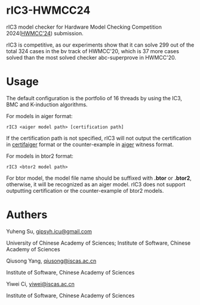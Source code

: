 # rIC3-HWMCC24
rIC3 model checker for Hardware Model Checking Competition 2024([HWMCC'24](https://hwmcc.github.io/2024)) submission.

rIC3 is competitive, as our experiments show that it can solve 299 out of the total 324 cases in the bv track of HWMCC'20, which is 37 more cases solved than the most solved checker abc-superprove in HWMCC'20.

# Usage
The default configuration is the portfolio of 16 threads by using the IC3, BMC and K-induction algorithms.

For models in aiger format:
```
rIC3 <aiger model path> [certification path]
```
If the certification path is not specified, rIC3 will not output the certification in [certifaiger](https://github.com/Froleyks/certifaiger) format or the counter-example in [aiger](https://github.com/arminbiere/aiger) witness format.

For models in btor2 format:
```
rIC3 <btor2 model path>
```
For btor model, the model file name should be suffixed with **.btor** or **.btor2**, otherwise, it will be recognized as an aiger model. rIC3 does not support outputting certification or the counter-example of btor2 models.

# Authers
Yuheng Su, gipsyh.icu@gmail.com

University of Chinese Academy of Sciences; Institute of Software, Chinese Academy of Sciences
 
Qiusong Yang, qiusong@iscas.ac.cn

Institute of Software, Chinese Academy of Sciences

Yiwei Ci, yiwei@iscas.ac.cn

Institute of Software, Chinese Academy of Sciences
